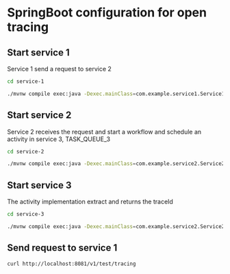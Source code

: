 # SpringBoot configuration for open tracing

## Start service 1

Service 1 send a request to service 2


```bash
cd service-1

./mvnw compile exec:java -Dexec.mainClass=com.example.service1.Service1Application
```

## Start service 2

Service 2 receives the request and start a workflow and schedule an activity in service 3, TASK_QUEUE_3


```bash
cd service-2

./mvnw compile exec:java -Dexec.mainClass=com.example.service2.Service2Application
```


## Start service 3

The activity implementation extract and returns the traceId

```bash
cd service-3

./mvnw compile exec:java -Dexec.mainClass=com.example.service2.Service2Application
```

## Send request to service 1

```bash
curl http://localhost:8081/v1/test/tracing
```
